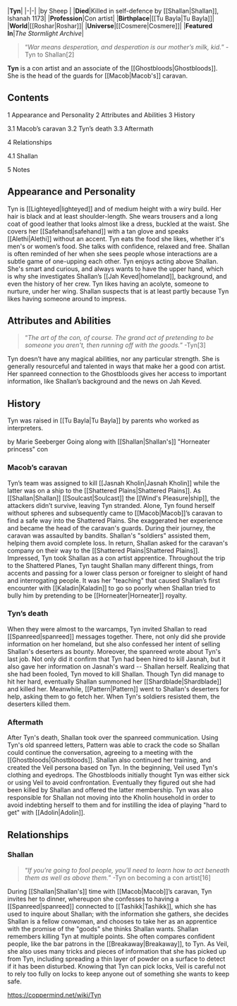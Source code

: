|**Tyn**|
|-|-|
|by  Sheep |
|**Died**|Killed in self-defence by [[Shallan\|Shallan]], Ishanah 1173|
|**Profession**|Con artist|
|**Birthplace**|[[Tu Bayla\|Tu Bayla]]|
|**World**|[[Roshar\|Roshar]]|
|**Universe**|[[Cosmere\|Cosmere]]|
|**Featured In**|*The Stormlight Archive*|

>“*War means desperation, and desperation is our mother’s milk, kid.*”
\-Tyn to Shallan[2]


**Tyn** is a con artist and an associate of the [[Ghostbloods\|Ghostbloods]]. She is the head of the guards for [[Macob\|Macob's]] caravan.

## Contents

1 Appearance and Personality
2 Attributes and Abilities
3 History

3.1 Macob’s caravan
3.2 Tyn’s death
3.3 Aftermath


4 Relationships

4.1 Shallan


5 Notes


## Appearance and Personality
Tyn is [[Lighteyed\|lighteyed]] and of medium height with a wiry build. Her hair is black and at least shoulder-length. She wears trousers and a long coat of good leather that looks almost like a dress, buckled at the waist. She covers her [[Safehand\|safehand]] with a tan glove and speaks [[Alethi\|Alethi]] without an accent.
Tyn eats the food she likes, whether it's men's or women’s food. She talks with confidence, relaxed and free. Shallan is often reminded of her when she sees people whose interactions are a subtle game of one-upping each other. Tyn enjoys acting above Shallan. She's smart and curious, and always wants to have the upper hand, which is why she investigates Shallan’s [[Jah Keved\|homeland]], background, and even the history of her crew.
Tyn likes having an acolyte, someone to nurture, under her wing. Shallan suspects that is at least partly because Tyn likes having someone around to impress.

## Attributes and Abilities
>“*The art of the con, of course. The grand act of pretending to be someone you aren't, then running off with the goods.*”
\-Tyn[3]


Tyn doesn’t have any magical abilities, nor any particular strength. She is generally resourceful and talented in ways that make her a good con artist. Her spanreed connection to the Ghostbloods gives her access to important information, like Shallan’s background and the news on Jah Keved.

## History
Tyn was raised in [[Tu Bayla\|Tu Bayla]] by parents who worked as interpreters.

 by  Marie Seeberger  Going along with [[Shallan\|Shallan's]] "Horneater princess" con
### Macob’s caravan
Tyn’s team was assigned to kill [[Jasnah Kholin\|Jasnah Kholin]] while the latter was on a ship to the [[Shattered Plains\|Shattered Plains]]. As [[Shallan\|Shallan]] [[Soulcast\|Soulcast]] the [[Wind's Pleasure\|ship]], the attackers didn’t survive, leaving Tyn stranded. Alone, Tyn found herself without spheres and subsequently came to [[Macob\|Macob]]’s caravan to find a safe way into the Shattered Plains. She exaggerated her experience and became the head of the caravan's guards.
During their journey, the caravan was assaulted by bandits. Shallan's "soldiers" assisted them, helping them avoid complete loss. In return, Shallan asked for the caravan's company on their way to the [[Shattered Plains\|Shattered Plains]]. Impressed, Tyn took Shallan as a con artist apprentice.
Throughout the trip to the Shattered Planes, Tyn taught Shallan many different things, from accents and passing for a lower class person or foreigner to sleight of hand and interrogating people. It was her "teaching" that caused Shallan’s first encounter with [[Kaladin\|Kaladin]] to go so poorly when Shallan tried to bully him by pretending to be [[Horneater\|Horneater]] royalty.

### Tyn’s death
When they were almost to the warcamps, Tyn invited Shallan to read [[Spanreed\|spanreed]] messages together. There, not only did she provide information on her homeland, but she also confessed her intent of selling Shallan's deserters as bounty. Moreover, the spanreed wrote about Tyn's last job. Not only did it confirm that Tyn had been hired to kill Jasnah, but it also gave her information on Jasnah's ward -- Shallan herself. Realizing that she had been fooled, Tyn moved to kill Shallan. Though Tyn did manage to hit her hard, eventually Shallan summoned her [[Shardblade\|Shardblade]] and killed her. Meanwhile, [[Pattern\|Pattern]] went to Shallan's deserters for help, asking them to go fetch her. When Tyn's soldiers resisted them, the deserters killed them.

### Aftermath
After Tyn's death, Shallan took over the spanreed communication. Using Tyn's old spanreed letters, Pattern was able to crack the code so Shallan could continue the conversation, agreeing to a meeting with the [[Ghostbloods\|Ghostbloods]]. Shallan also continued her training, and created the Veil persona based on Tyn. In the beginning, Veil used Tyn's clothing and eyedrops.
The Ghostbloods initially thought Tyn was either sick or using Veil to avoid confrontation. Eventually they figured out she had been killed by Shallan and offered the latter membership. Tyn was also responsible for Shallan not moving into the Kholin household in order to avoid indebting herself to them and for instilling the idea of playing "hard to get" with [[Adolin\|Adolin]].

## Relationships
### Shallan
>“*If you’re going to fool people, you’ll need to learn how to act beneath them as well as above them.*”
\-Tyn on becoming a con artist[16]


During [[Shallan\|Shallan's]] time with [[Macob\|Macob]]’s caravan, Tyn invites her to dinner, whereupon she confesses to having a [[Spanreed\|spanreed]] connected to [[Tashikk\|Tashikk]], which she has used to inquire about Shallan; with the information she gathers, she decides Shallan is a fellow conwoman, and chooses to take her as an apprentice with the promise of the "goods" she thinks Shallan wants.
Shallan remembers killing Tyn at multiple points. She often compares confident people, like the bar patrons in the [[Breakaway\|Breakaway]], to Tyn. As Veil, she also uses many tricks and pieces of information that she has picked up from Tyn, including spreading a thin layer of powder on a surface to detect if it has been disturbed. Knowing that Tyn can pick locks, Veil is careful not to rely too fully on locks to keep anyone out of something she wants to keep safe.



https://coppermind.net/wiki/Tyn